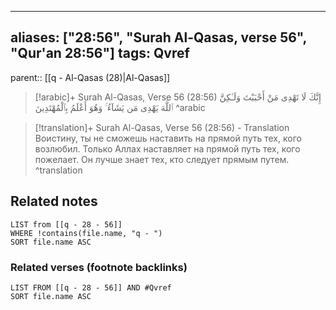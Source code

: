
---
aliases: ["28:56", "Surah Al-Qasas, verse 56", "Qur'an 28:56"]
tags: Qvref
---

parent:: [[q - Al-Qasas (28)|Al-Qasas]]

> [!arabic]+ Surah Al-Qasas, Verse 56 (28:56)
> <span class="quran-arabic">إِنَّكَ لَا تَهْدِى مَنْ أَحْبَبْتَ وَلَـٰكِنَّ ٱللَّهَ يَهْدِى مَن يَشَآءُ ۚ وَهُوَ أَعْلَمُ بِٱلْمُهْتَدِينَ</span>
^arabic

> [!translation]+ Surah Al-Qasas, Verse 56 (28:56) - Translation
> Воистину, ты не сможешь наставить на прямой путь тех, кого возлюбил. Только Аллах наставляет на прямой путь тех, кого пожелает. Он лучше знает тех, кто следует прямым путем.
^translation



## Related notes
```dataview
LIST from [[q - 28 - 56]]
WHERE !contains(file.name, "q - ")
SORT file.name ASC
```

### Related verses (footnote backlinks)
```dataview
LIST FROM [[q - 28 - 56]] AND #Qvref
SORT file.name ASC
```


